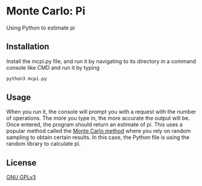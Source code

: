 # Monte Carlo: Pi
Using Python to estimate pi

## Installation
Install the mcpi.py file, and run it by navigating to its directory in a command console like CMD and run it by typing 
```bash
python3 mcpi.py
```
## Usage
When you run it, the console will prompt you with a request with the number of operations. The more you type in, the more accurate the output will be. Once entered, the program should return an estimate of pi. This uses a popular method called the [Monte Carlo method](https://en.wikipedia.org/wiki/Monte_Carlo_method) where you rely on random sampling to obtain certain results. In this case, the Python file is using the random library to calculate pi.

## License
[GNU GPLv3](https://choosealicense.com/licenses/gpl-3.0/)
